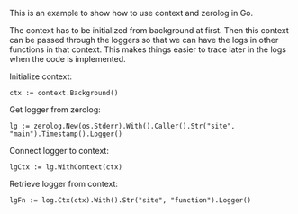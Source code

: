 This is an example to show how to use context and zerolog in Go. 

The context has to be initialized from background at first. Then this context can be passed through the loggers so that we can have the logs in other functions in that context. This makes things easier to trace later in the logs when the code is implemented. 

Initialize context: 

    ctx := context.Background()

Get logger from zerolog:

	lg := zerolog.New(os.Stderr).With().Caller().Str("site", "main").Timestamp().Logger()

Connect logger to context:

	lgCtx := lg.WithContext(ctx)

Retrieve logger from context:

	lgFn := log.Ctx(ctx).With().Str("site", "function").Logger()


